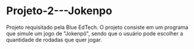 # Projeto-2---Jokenpo
Projeto requisitado pela Blue EdTech. O projeto consiste em um programa que simule um jogo de "Jokenpô", sendo que o usuário pode escolher a quantidade de rodadas que quer jogar.
